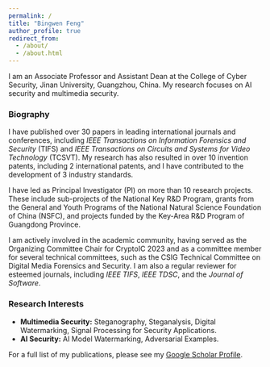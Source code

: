 ```yaml
---
permalink: /
title: "Bingwen Feng"
author_profile: true
redirect_from: 
  - /about/
  - /about.html
---
```


I am an Associate Professor and Assistant Dean at the College of Cyber Security, Jinan University, Guangzhou, China. My research focuses on AI security and multimedia security.

### Biography

I have published over 30 papers in leading international journals and conferences, including *IEEE Transactions on Information Forensics and Security* (TIFS) and *IEEE Transactions on Circuits and Systems for Video Technology* (TCSVT). My research has also resulted in over 10 invention patents, including 2 international patents, and I have contributed to the development of 3 industry standards.

I have led as Principal Investigator (PI) on more than 10 research projects. These include sub-projects of the National Key R&D Program, grants from the General and Youth Programs of the National Natural Science Foundation of China (NSFC), and projects funded by the Key-Area R&D Program of Guangdong Province.

I am actively involved in the academic community, having served as the Organizing Committee Chair for CryptoIC 2023 and as a committee member for several technical committees, such as the CSIG Technical Committee on Digital Media Forensics and Security. I am also a regular reviewer for esteemed journals, including *IEEE TIFS*, *IEEE TDSC*, and the *Journal of Software*.

### Research Interests

*   **Multimedia Security:** Steganography, Steganalysis, Digital Watermarking, Signal Processing for Security Applications.
*   **AI Security:** AI Model Watermarking, Adversarial Examples.

For a full list of my publications, please see my [Google Scholar Profile](https://scholar.google.com/).
